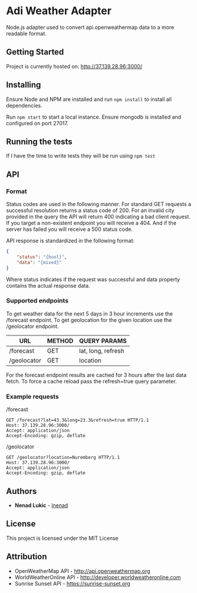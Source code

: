 # Adi Weather Adapter

Node.js adapter used to convert api.openweathermap data to a more readable format.

## Getting Started

Project is currently hosted on: http://37.139.28.96:3000/

## Installing

Ensure Node and NPM are installed and run ```npm install``` to install all dependencies.

Run ```npm start``` to start a local instance. Ensure mongodb is installed and configured on port 27017.

## Running the tests

If I have the time to write tests they will be run using ```npm test```

## API

### Format

Status codes are used in the following manner. For standard GET requests a successful resolution returns a status code
of 200. For an invalid city provided in the query the API will return 400 indicating a bad client request. If you target
a non-existent endpoint you will receive a 404. And if the server has failed you will receive a 500 status code.

API response is standardized in the following format:
```json
{
    "status": "{bool}",
    "data": "{mixed}"
}
```
Where status indicates if the request was successful and data property contains the actual response data.

### Supported endpoints

To get weather data for the next 5 days in 3 hour increments use the /forecast endpoint.
To get geolocation for the given location use the /geolocator endpoint.

| URL | METHOD | QUERY PARAMS |
|-----|--------|--------------|
|/forecast  | GET | lat, long, refresh|
|/geolocator | GET | location |

For the forecast endpoint results are cached for 3 hours after the last data fetch. To force
a cache reload pass the refresh=true query parameter.

### Example requests

/forecast
```
GET /forecast?lat=43.3&long=23.3&refresh=true HTTP/1.1
Host: 37.139.28.96:3000/
Accept: application/json
Accept-Encoding: gzip, deflate
```

/geolocator
```
GET /geolocator?location=Nuremberg HTTP/1.1
Host: 37.139.28.96:3000/
Accept: application/json
Accept-Encoding: gzip, deflate
```

## Authors

* **Nenad Lukic** - [lnenad](https://github.com/lnenad)

## License

This project is licensed under the MIT License

## Attribution

* OpenWeatherMap API - http://api.openweathermap.org
* WorldWeatherOnline API - http://developer.worldweatheronline.com
* Sunrise Sunset API - https://sunrise-sunset.org
